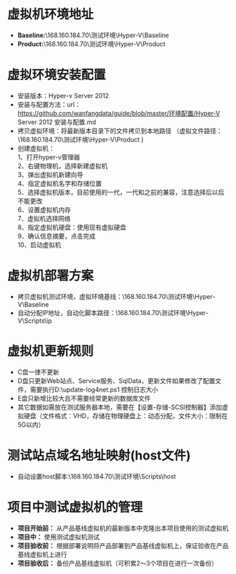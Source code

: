 # 虚拟机环境地址
- **Baseline:**\\168.160.184.70\测试环境\Hyper-V\Baseline
- **Product:**\\168.160.184.70\测试环境\Hyper-V\Product 

# 虚拟环境安装配置 
* 安装版本：Hyper-v Server 2012 
* 安装与配置方法：url：https://github.com/wanfangdata/guide/blob/master/环境配置/Hyper-V Server 2012 安装与配置.md
* 拷贝虚拟环境：将最新版本目录下的文件拷贝到本地路径 （虚拟文件路径：\\168.160.184.70\测试环境\Hyper-V\Product )
* 创建虚拟机：  
1、打开hyper-v管理器  
2、右键物理机，选择新建虚拟机  
3、弹出虚拟机新建向导  
4、指定虚拟机名字和存储位置  
5、选择虚拟机版本，目前使用的一代，一代和之前的兼容，注意选择后以后不能更改   
6、设置虚拟机内存    
7、虚拟机选择网络  
8、指定虚拟机硬盘：使用现有虚拟硬盘  
9、确认信息摘要，点击完成  
10、启动虚拟机  

# 虚拟机部署方案 
* 拷贝虚拟机测试环境，虚拟环境基线：\\168.160.184.70\测试环境\Hyper-V\Baseline  
* 自动分配IP地址，自动化脚本路径：\\168.160.184.70\测试环境\Hyper-V\Scripts\ip 

# 虚拟机更新规则 
* C盘一律不更新
* D盘只更新Web站点、Service服务、SqlData，更新文件如果修改了配置文件，需要执行D:\update-log4net.ps1 控制日志大小
* E盘只新增比较大且不需要经常更新的数据库文件<br> 
* 其它数据如需放在测试服务器本地，需要在【设置-存储-SCSI控制器】添加虚拟硬盘（文件格式：VHD，存储在物理硬盘上：动态分配，文件大小：限制在5G以内） 

# 测试站点域名地址映射(host文件)
* 自动设置host脚本:\\168.160.184.70\测试环境\Scripts\host 

# 项目中测试虚拟机的管理 
- **项目开始前：** 从产品基线虚拟机的最新版本中克隆出本项目使用的测试虚拟机 
- **项目中：** 使用测试虚拟机测试      
- **项目验收前：** 根据部署说明将产品部署到产品基线虚拟机上，保证验收在产品基线虚拟机上进行
- **项目验收后：** 备份产品基线虚拟机（可积累2～3个项目在进行一次备份）
